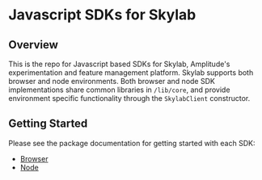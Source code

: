 # Javascript SDKs for Skylab

## Overview

This is the repo for Javascript based SDKs for Skylab, Amplitude's experimentation and feature
management platform. Skylab supports both browser and node environments. Both browser and node SDK implementations share common libraries in `/lib/core`, and provide environment specific functionality
through the `SkylabClient` constructor.

## Getting Started

Please see the package documentation for getting started with each SDK:

- [Browser](packages/browser/README.md)
- [Node](packages/node/README.md)
